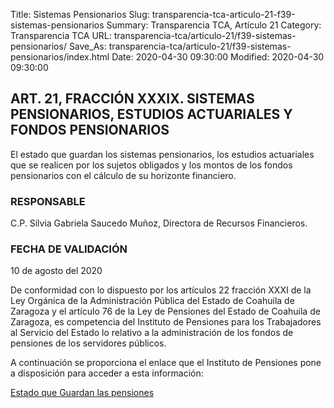 Title: Sistemas Pensionarios
Slug: transparencia-tca-articulo-21-f39-sistemas-pensionarios
Summary: Transparencia TCA, Artículo 21
Category: Transparencia TCA
URL: transparencia-tca/articulo-21/f39-sistemas-pensionarios/
Save_As: transparencia-tca/articulo-21/f39-sistemas-pensionarios/index.html
Date: 2020-04-30 09:30:00
Modified: 2020-04-30 09:30:00


## ART. 21, FRACCIÓN XXXIX. SISTEMAS PENSIONARIOS, ESTUDIOS ACTUARIALES Y FONDOS PENSIONARIOS

El estado que guardan los sistemas pensionarios, los estudios actuariales que se realicen por los sujetos obligados y los montos de los fondos pensionarios con el cálculo de su horizonte financiero.

### RESPONSABLE

C.P. Silvia Gabriela Saucedo Muñoz, Directora de Recursos Financieros.

### FECHA DE VALIDACIÓN

10 de agosto del 2020

De conformidad con lo dispuesto por los artículos 22 fracción XXXI de la Ley Orgánica de la Administración Pública del Estado de Coahuila de Zaragoza y el artículo 76 de la Ley de Pensiones del Estado de Coahuila de Zaragoza, es competencia del Instituto de Pensiones para los Trabajadores al Servicio del Estado lo relativo a la administración de los fondos de pensiones de los servidores públicos.

A continuación se proporciona el enlace que el Instituto de Pensiones pone a disposición para acceder a esta información:

[Estado que Guardan las pensiones](http://www.coahuilatransparente.gob.mx/BD/EstadoqueGuardanlasPensiones/IPPTSEPensiones11319.pdf)


